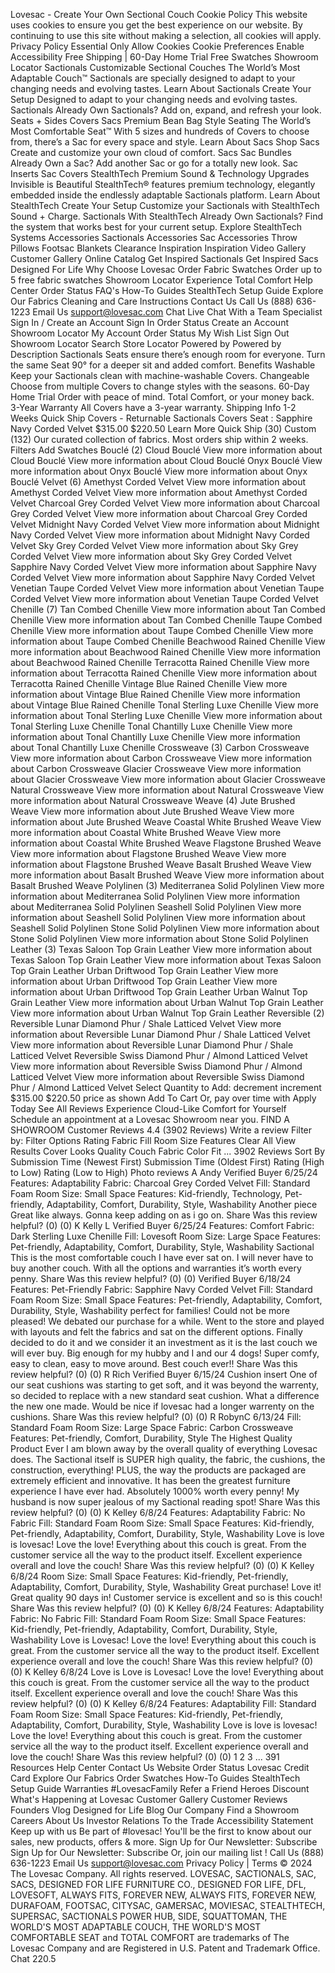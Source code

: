 Lovesac - Create Your Own Sectional Couch
Cookie Policy
This website uses cookies to ensure you get the best experience on our website. By continuing to use this site without making a selection, all cookies will apply.
Privacy Policy
Essential Only
Allow Cookies
Cookie Preferences
Enable Accessibility
Free Shipping
|
60-Day Home Trial
Free Swatches
Showroom Locator
Sactionals
Customizable Sectional Couches
The World’s Most Adaptable Couch™
Sactionals are specially designed to adapt to
your changing needs and evolving tastes.
Learn About Sactionals
Create Your Setup
Designed to adapt to your changing needs and evolving tastes.
Sactionals
Already Own Sactionals?
Add on, expand, and refresh your look.
Seats + Sides
Covers
Sacs
Premium Bean Bag Style Seating
The World’s Most Comfortable Seat™
With 5 sizes and hundreds of Covers to choose from, there’s a Sac for every space and style.
Learn About Sacs
Shop Sacs
Create and customize your own cloud of comfort.
Sacs
Sac Bundles
Already Own a Sac?
Add another Sac or go for a totally new look.
Sac Inserts
Sac Covers
StealthTech
Premium Sound & Technology Upgrades
Invisible is Beautiful
StealthTech® features premium technology, elegantly embedded inside the endlessly adaptable Sactionals platform.
Learn About StealthTech
Create Your Setup
Customize your Sactionals with StealthTech Sound + Charge.
Sactionals With StealthTech
Already Own Sactionals?
Find the system that works best for your current setup.
Explore StealthTech Systems
Accessories
Sactionals Accessories
Sac Accessories
Throw Pillows
Footsac Blankets
Clearance
Inspiration
Inspiration
Video Gallery
Customer Gallery
Online Catalog
Get Inspired Sactionals
Get Inspired Sacs
Designed For Life
Why Choose Lovesac
Order Fabric Swatches
Order up to 5 free fabric swatches
Showroom Locator
Experience Total Comfort
Help Center
Order Status
FAQ's
How-To Guides
StealthTech Setup Guide
Explore Our Fabrics
Cleaning and Care Instructions
Contact Us
Call Us
(888) 636-1223
Email Us
support@lovesac.com
Chat Live
Chat With a Team Specialist
Sign In / Create an Account
Sign In
Order Status
Create an Account
Showroom Locator
My Account
Order Status
My Wish List
Sign Out
Showroom Locator
Search
Store Locator
Powered by
Powered by
Description
Sactionals Seats ensure there’s enough room for everyone. Turn the same Seat 90° for a deeper sit and added comfort.
Benefits
Washable
Keep your Sactionals clean with machine-washable Covers.
Changeable
Choose from multiple Covers to change styles with the seasons.
60-Day Home Trial
Order with peace of mind. Total Comfort, or your money back.
3-Year Warranty
All Covers have a 3-year warranty.
Shipping Info
1-2 Weeks
Quick Ship Covers - Returnable
Sactionals Covers
Seat
: Sapphire Navy Corded Velvet
$315.00
$220.50
Learn More
Quick Ship (30)
Custom (132)
Our curated collection of fabrics. Most orders ship within 2 weeks.
Filters
Add Swatches
Bouclé (2)
Cloud Bouclé
View more information about Cloud Bouclé
View more information about Cloud Bouclé
Onyx Bouclé
View more information about Onyx Bouclé
View more information about Onyx Bouclé
Velvet (6)
Amethyst Corded Velvet
View more information about Amethyst Corded Velvet
View more information about Amethyst Corded Velvet
Charcoal Grey Corded Velvet
View more information about Charcoal Grey Corded Velvet
View more information about Charcoal Grey Corded Velvet
Midnight Navy Corded Velvet
View more information about Midnight Navy Corded Velvet
View more information about Midnight Navy Corded Velvet
Sky Grey Corded Velvet
View more information about Sky Grey Corded Velvet
View more information about Sky Grey Corded Velvet
Sapphire Navy Corded Velvet
View more information about Sapphire Navy Corded Velvet
View more information about Sapphire Navy Corded Velvet
Venetian Taupe Corded Velvet
View more information about Venetian Taupe Corded Velvet
View more information about Venetian Taupe Corded Velvet
Chenille (7)
Tan Combed Chenille
View more information about Tan Combed Chenille
View more information about Tan Combed Chenille
Taupe Combed Chenille
View more information about Taupe Combed Chenille
View more information about Taupe Combed Chenille
Beachwood Rained Chenille
View more information about Beachwood Rained Chenille
View more information about Beachwood Rained Chenille
Terracotta Rained Chenille
View more information about Terracotta Rained Chenille
View more information about Terracotta Rained Chenille
Vintage Blue Rained Chenille
View more information about Vintage Blue Rained Chenille
View more information about Vintage Blue Rained Chenille
Tonal Sterling Luxe Chenille
View more information about Tonal Sterling Luxe Chenille
View more information about Tonal Sterling Luxe Chenille
Tonal Chantilly Luxe Chenille
View more information about Tonal Chantilly Luxe Chenille
View more information about Tonal Chantilly Luxe Chenille
Crossweave (3)
Carbon Crossweave
View more information about Carbon Crossweave
View more information about Carbon Crossweave
Glacier Crossweave
View more information about Glacier Crossweave
View more information about Glacier Crossweave
Natural Crossweave
View more information about Natural Crossweave
View more information about Natural Crossweave
Weave (4)
Jute Brushed Weave
View more information about Jute Brushed Weave
View more information about Jute Brushed Weave
Coastal White Brushed Weave
View more information about Coastal White Brushed Weave
View more information about Coastal White Brushed Weave
Flagstone Brushed Weave
View more information about Flagstone Brushed Weave
View more information about Flagstone Brushed Weave
Basalt Brushed Weave
View more information about Basalt Brushed Weave
View more information about Basalt Brushed Weave
Polylinen (3)
Mediterranea Solid Polylinen
View more information about Mediterranea Solid Polylinen
View more information about Mediterranea Solid Polylinen
Seashell Solid Polylinen
View more information about Seashell Solid Polylinen
View more information about Seashell Solid Polylinen
Stone Solid Polylinen
View more information about Stone Solid Polylinen
View more information about Stone Solid Polylinen
Leather (3)
Texas Saloon Top Grain Leather
View more information about Texas Saloon Top Grain Leather
View more information about Texas Saloon Top Grain Leather
Urban Driftwood Top Grain Leather
View more information about Urban Driftwood Top Grain Leather
View more information about Urban Driftwood Top Grain Leather
Urban Walnut Top Grain Leather
View more information about Urban Walnut Top Grain Leather
View more information about Urban Walnut Top Grain Leather
Reversible (2)
Reversible Lunar Diamond Phur / Shale Latticed Velvet
View more information about Reversible Lunar Diamond Phur / Shale Latticed Velvet
View more information about Reversible Lunar Diamond Phur / Shale Latticed Velvet
Reversible Swiss Diamond Phur / Almond Latticed Velvet
View more information about Reversible Swiss Diamond Phur / Almond Latticed Velvet
View more information about Reversible Swiss Diamond Phur / Almond Latticed Velvet
Select Quantity to Add:
decrement
increment
$315.00
$220.50
price as shown
Add To Cart
Or, pay over time with
Apply Today
See All Reviews
Experience Cloud-Like Comfort for Yourself
Schedule an appointment at a Lovesac Showroom near you.
FIND A SHOWROOM
Customer Reviews
4.4
(3902 Reviews)
Write a review
Filter by:
Filter Options
Rating
Fabric
Fill
Room Size
Features
Clear All
View Results
Cover
Looks
Quality
Couch
Fabric
Color
Fit
...
3902 Reviews
Sort By
Submission Time (Newest First)
Submission Time (Oldest First)
Rating (High to Low)
Rating (Low to High)
Photo reviews
A
Andy
Verified Buyer
6/25/24
Features:
Adaptability
Fabric:
Charcoal Grey Corded Velvet
Fill:
Standard Foam
Room Size:
Small Space
Features:
Kid-friendly, Technology, Pet-friendly, Adaptability, Comfort, Durability, Style, Washability
Another piece
Great like always. Gonna keep adding on as i go on.
Share
Was this review helpful?
(0)
(0)
K
Kelly L
Verified Buyer
6/25/24
Features:
Comfort
Fabric:
Dark Sterling Luxe Chenille
Fill:
Lovesoft
Room Size:
Large Space
Features:
Pet-friendly, Adaptability, Comfort, Durability, Style, Washability
Sactional
This is the most comfortable couch I have ever sat on.  I will never have to buy another couch.  With all the options and warranties it’s worth every penny.
Share
Was this review helpful?
(0)
(0)
Verified Buyer
6/18/24
Features:
Pet-Friendly
Fabric:
Sapphire Navy Corded Velvet
Fill:
Standard Foam
Room Size:
Small Space
Features:
Pet-friendly, Adaptability, Comfort, Durability, Style, Washability
perfect for families!
Could not be more pleased!  We debated our purchase for a while. Went to the store and played with layouts and felt the fabrics and sat on the different options. Finally decided to do it and we consider it an investment as it is the last couch we will ever buy. Big enough for my hubby and I and our 4 dogs!  Super comfy, easy to clean, easy to move around. Best couch ever!!
Share
Was this review helpful?
(0)
(0)
R
Rich
Verified Buyer
6/15/24
Cushion insert
One of our seat cushions was starting to get soft, and it was beyond the warrenty, so decided to replace with a new standard seat cushion. What a difference the new one  made. Would be nice if lovesac had a longer warrenty on the cushions.
Share
Was this review helpful?
(0)
(0)
R
RobynC
6/13/24
Fill:
Standard Foam
Room Size:
Large Space
Fabric:
Carbon Crossweave
Features:
Pet-friendly, Comfort, Durability, Style
The Highest Quality Product Ever
I am blown away by the overall quality of everything Lovesac does. The Sactional itself is SUPER high quality, the fabric, the cushions, the construction, everything! PLUS, the way the products are packaged are extremely efficient and innovative. It has been the greatest furniture experience I have ever had. Absolutely 1000% worth every penny! My husband is now super jealous of my Sactional reading spot!
Share
Was this review helpful?
(0)
(0)
K
Kelley
6/8/24
Features:
Adaptability
Fabric:
No Fabric
Fill:
Standard Foam
Room Size:
Small Space
Features:
Kid-friendly, Pet-friendly, Adaptability, Comfort, Durability, Style, Washability
Love is love is lovesac!
Love the love! Everything about this couch is great. From the customer service all the way to the product itself. Excellent experience overall and love the couch!
Share
Was this review helpful?
(0)
(0)
K
Kelley
6/8/24
Room Size:
Small Space
Features:
Kid-friendly, Pet-friendly, Adaptability, Comfort, Durability, Style, Washability
Great purchase!
Love it! Great quality 90 days in! Customer service is excellent and so is this couch!
Share
Was this review helpful?
(0)
(0)
K
Kelley
6/8/24
Features:
Adaptability
Fabric:
No Fabric
Fill:
Standard Foam
Room Size:
Small Space
Features:
Kid-friendly, Pet-friendly, Adaptability, Comfort, Durability, Style, Washability
Love is Lovesac!
Love the love! Everything about this couch is great. From the customer service all the way to the product itself. Excellent experience overall and love the couch!
Share
Was this review helpful?
(0)
(0)
K
Kelley
6/8/24
Love is Love is Lovesac!
Love the love! Everything about this couch is great. From the customer service all the way to the product itself. Excellent experience overall and love the couch!
Share
Was this review helpful?
(0)
(0)
K
Kelley
6/8/24
Features:
Adaptability
Fill:
Standard Foam
Room Size:
Small Space
Features:
Kid-friendly, Pet-friendly, Adaptability, Comfort, Durability, Style, Washability
Love is love is lovesac!
Love the love! Everything about this couch is great. From the customer service all the way to the product itself. Excellent experience overall and love the couch!
Share
Was this review helpful?
(0)
(0)
1
2
3
...
391
Resources
Help Center
Contact Us
Website Order Status
Lovesac Credit Card
Explore Our Fabrics
Order Swatches
How-To Guides
StealthTech Setup Guide
Warranties
#LovesacFamily
Refer a Friend
Heroes Discount
What's Happening at Lovesac
Customer Gallery
Customer Reviews
Founders Vlog
Designed for Life Blog
Our Company
Find a Showroom
Careers
About Us
Investor Relations
To the Trade
Accessibility Statement
Keep up with us
Be part of #lovesac! You'll be the first to know about our sales, new products, offers & more.
Sign Up for Our Newsletter:
Subscribe
Sign Up for Our Newsletter: Subscribe
Or,
join our mailing list
!
Call Us
(888) 636-1223
Email Us
support@lovesac.com
Privacy Policy
|
Terms
© 2024 The Lovesac Company. All rights reserved.
LOVESAC, SACTIONALS, SAC, SACS, DESIGNED FOR LIFE FURNITURE CO., DESIGNED FOR LIFE, DFL, LOVESOFT, ALWAYS FITS, FOREVER NEW, ALWAYS FITS, FOREVER NEW, DURAFOAM, FOOTSAC, CITYSAC, GAMERSAC, MOVIESAC, STEALTHTECH, SUPERSAC, SACTIONALS POWER HUB, SIDE, SQUATTOMAN, THE WORLD'S MOST ADAPTABLE COUCH, THE WORLD'S MOST COMFORTABLE SEAT and TOTAL COMFORT are trademarks of The Lovesac Company and are Registered in U.S. Patent and Trademark Office.
Chat
220.5
